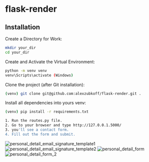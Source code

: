 # flask-render

## Installation

Create a Directory for Work:
```sh
mkdir your_dir
cd your_dir 
```
Create and Activate the Virtual Environment:
```sh
python -m venv venv
venv\Scripts\activate (Windows)
```
Clone the project (after Git installation):
```sh
(venv) git clone git@github.com:alexzubkoff/flask-render.git .

```
Install all dependencies into yours venv:
```sh
(venv) pip install -r requirements.txt

```
```sh
1. Run the routes.py file.
2. Go to your browser and type http://127.0.0.1.5000/
3. you'll see a contact form.
4. Fill out the form and submit.
```

![personal_detail_email_signature_template1](https://user-images.githubusercontent.com/22620680/221383698-2fb9d432-51d4-4278-aea3-01de8de0873c.png)
![personal_detail_email_signature_template2](https://user-images.githubusercontent.com/22620680/221383701-69825dc5-292e-49a0-8277-63a3a84ec6d7.png)
![personal_detail_form](https://user-images.githubusercontent.com/22620680/221383702-cd102148-0af6-4b4b-a6cd-b10f5ffb708d.png)
![personal_detail_form_2](https://user-images.githubusercontent.com/22620680/221383703-3f690368-a154-48ca-a50d-960f214bdf49.png)
